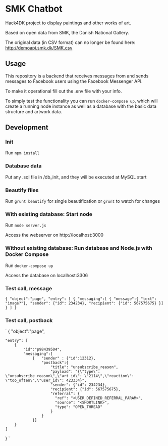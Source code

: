 # SMK Chatbot
Hack4DK project to display paintings and other works of art.

Based on open data from SMK, the Danish National Gallery.

The original data (in CSV format) can no longer be found here: http://demoapi.smk.dk/SMK.csv

## Usage
This repository is a backend that receives messages from and sends messages to Facebook users using the Facebook Messenger API.

To make it operational fill out the .env file with your info.

To simply test the functionality you can run `docker-compose up`, which will create a running node instance as well as a database with the basic data structure and artwork data.


## Development
### Init
Run `npm install`

### Database data
Put any .sql file in /db_init, and they will be executed at MySQL start

### Beautify files
Run `grunt beautify` for single beautification or `grunt` to watch for changes

### With existing database: Start node
Run `node server.js`

Access the webserver on http://localhost:3000

### Without existing database: Run database and Node.js with Docker Compose
Run `docker-compose up`

Access the database on localhost:3306

### Test call, message
`
{
	"object":"page",
	"entry": [
		{
			"messaging":[
				{
					"message":{ "text": "image?"},
					"sender": {"id": 234234},
					"recipient": {"id": 567575675}
				}]
		}
	]
}
`

### Test call, postback
`
{
	"object":"page",

	"entry": [
		{
			"id":"p98439504",
			"messaging":[
				{	"sender" : {"id":12312},
					"postback":{
					    "title": "unsubscribe_reason",  
					    "payload": "{\"type\": \"unsubscribe_reason\",\"art_id\": \"2114\",\"reaction\": \"too_often\",\"user_id\": 423334}",
						"sender": {"id": 234234},
						"recipient": {"id": 567575675},
					    "referral": {
					      "ref": "<USER_DEFINED_REFERRAL_PARAM>",
					      "source": "<SHORTLINK>",
					      "type": "OPEN_THREAD"
					    }
					}
				}]
		}
	]
}
`
